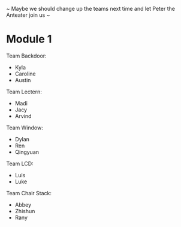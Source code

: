  ~ Maybe we should change up the teams next time and let Peter the Anteater join us ~
# Module 1

Team Backdoor:

* Kyla
* Caroline
* Austin

Team Lectern:

* Madi
* Jacy
* Arvind
  
Team Window:

* Dylan
* Ren
* Qingyuan

Team LCD:

* Luis
* Luke

Team Chair Stack:

* Abbey
* Zhishun
* Rany
